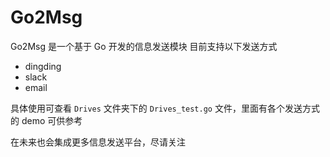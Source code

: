 # Go2Msg

Go2Msg 是一个基于 Go 开发的信息发送模块
目前支持以下发送方式

- dingding
- slack
- email

具体使用可查看 `Drives` 文件夹下的 `Drives_test.go` 文件，里面有各个发送方式的 demo 可供参考

在未来也会集成更多信息发送平台，尽请关注